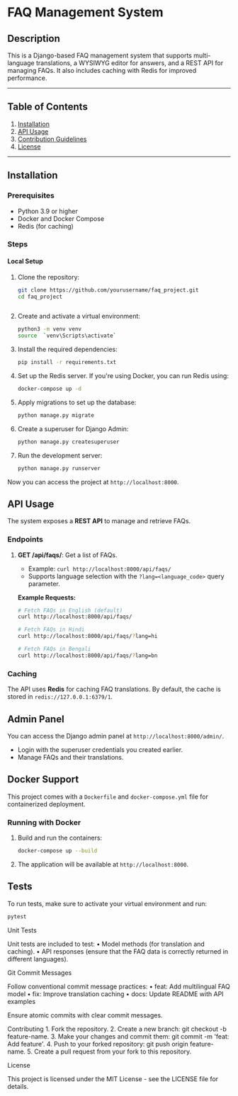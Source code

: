 # FAQ Management System

## Description
This is a Django-based FAQ management system that supports multi-language translations, a WYSIWYG editor for answers, and a REST API for managing FAQs. It also includes caching with Redis for improved performance.

---

## Table of Contents
1. [Installation](#installation)
2. [API Usage](#api-usage)
3. [Contribution Guidelines](#contribution-guidelines)
4. [License](#license)

---

## Installation

### Prerequisites
- Python 3.9 or higher
- Docker and Docker Compose 
- Redis (for caching)

### Steps

#### **Local Setup**
1. Clone the repository:
   ```bash
   git clone https://github.com/yourusername/faq_project.git
   cd faq_project



2. Create and activate a virtual environment:

    ```bash
    python3 -m venv venv
    source  `venv\Scripts\activate`
    ```

3. Install the required dependencies:

    ```bash
    pip install -r requirements.txt
    ```

4. Set up the Redis server. If you're using Docker, you can run Redis using:

    ```bash
    docker-compose up -d
    ```

5. Apply migrations to set up the database:

    ```bash
    python manage.py migrate
    ```

6. Create a superuser for Django Admin:

    ```bash
    python manage.py createsuperuser
    ```

7. Run the development server:

    ```bash
    python manage.py runserver
    ```

Now you can access the project at `http://localhost:8000`.

## API Usage

The system exposes a **REST API** to manage and retrieve FAQs.

### Endpoints

1. **GET /api/faqs/**: Get a list of FAQs.
    - Example: `curl http://localhost:8000/api/faqs/`
    - Supports language selection with the `?lang=<language_code>` query parameter.

    **Example Requests:**
    ```bash
    # Fetch FAQs in English (default)
    curl http://localhost:8000/api/faqs/

    # Fetch FAQs in Hindi
    curl http://localhost:8000/api/faqs/?lang=hi

    # Fetch FAQs in Bengali
    curl http://localhost:8000/api/faqs/?lang=bn
    ```

### Caching

The API uses **Redis** for caching FAQ translations. By default, the cache is stored in `redis://127.0.0.1:6379/1`.

## Admin Panel

You can access the Django admin panel at `http://localhost:8000/admin/`.
- Login with the superuser credentials you created earlier.
- Manage FAQs and their translations.

## Docker Support

This project comes with a `Dockerfile` and `docker-compose.yml` file for containerized deployment.

### Running with Docker

1. Build and run the containers:

    ```bash
    docker-compose up --build
    ```

2. The application will be available at `http://localhost:8000`.

## Tests

To run tests, make sure to activate your virtual environment and run:

```bash
pytest
```

Unit Tests

Unit tests are included to test:
	•	Model methods (for translation and caching).
	•	API responses (ensure that the FAQ data is correctly returned in different languages).

Git Commit Messages

Follow conventional commit message practices:
	•	feat: Add multilingual FAQ model
	•	fix: Improve translation caching
	•	docs: Update README with API examples

Ensure atomic commits with clear commit messages.

Contributing
	1.	Fork the repository.
	2.	Create a new branch: git checkout -b feature-name.
	3.	Make your changes and commit them: git commit -m 'feat: Add feature'.
	4.	Push to your forked repository: git push origin feature-name.
	5.	Create a pull request from your fork to this repository.

License

This project is licensed under the MIT License - see the LICENSE file for details.
